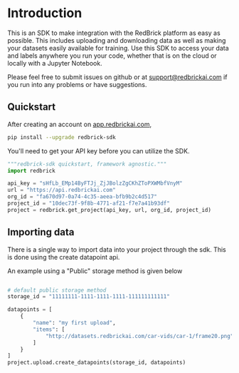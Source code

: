 # Introduction

This is an SDK to make integration with the RedBrick platform as easy as possible. This includes uploading and downloading data
as well as making your datasets easily available for training. Use this SDK to access your data and labels anywhere you run your code, whether that is on the cloud or locally with a Jupyter Notebook.

Please feel free to submit issues on github or at [support@redbrickai.com](mailto:support@redbrickai.com) if you run into any problems or have suggestions.

## Quickstart

After creating an account on [app.redbrickai.com](https://app.redbrick.com),

```bash
pip install --upgrade redbrick-sdk
```

You'll need to get your API key before you can utilize the SDK.

```python
"""redbrick-sdk quickstart, framework agnostic."""
import redbrick

api_key = "sHfLb_EMp14ByFTJj_ZjJBolzZgCKhZToPXWMbfVnyM"
url = "https://api.redbrickai.com"
org_id = "fa670d97-0a74-4c35-aeea-bfb9b2c4d517"
project_id = "10dec73f-9f8b-4771-af21-f7e7a41b93df"
project = redbrick.get_project(api_key, url, org_id, project_id)


```

## Importing data

There is a single way to import data into your project through the sdk. This is done using the create datapoint api.

An example using a "Public" storage method is given below

```python

# default public storage method
storage_id = "11111111-1111-1111-1111-111111111111"

datapoints = [
    {
        "name": "my first upload",
        "items": [
            "http://datasets.redbrickai.com/car-vids/car-1/frame20.png"
        ]
    }
]
project.upload.create_datapoints(storage_id, datapoints)

```
